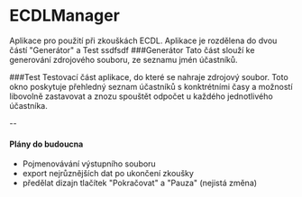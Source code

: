 # ECDLManager
Aplikace pro použití při zkouškách ECDL. Aplikace je rozdělena do dvou částí "Generátor" a Test
ssdfsdf
###Generátor
Tato část slouží ke generování zdrojového souboru, ze seznamu jmén účastníků.

###Test
Testovací část aplikace, do které se nahraje zdrojový soubor. Toto okno poskytuje přehledný seznam účastníků s konktrétními časy a možností libovolně zastavovat a znozu spouštět odpočet u každého jednotlivého účastníka.

--

#### Plány do budoucna
- Pojmenovávání výstupního souboru
- export nejrůznějších dat po ukončení zkoušky
- předělat dizajn tlačítek "Pokračovat" a "Pauza" (nejistá změna)
